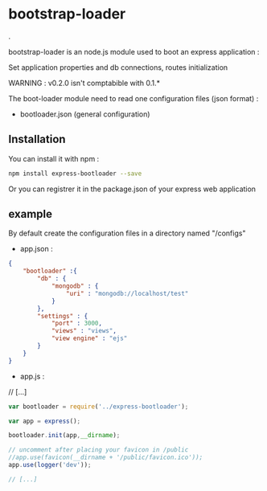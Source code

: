bootstrap-loader
================
.

bootstrap-loader is an node.js module used to boot an express application : 

Set application properties and db connections, routes initialization

WARNING : v0.2.0 isn't comptabible with 0.1.*


The boot-loader module need to read one configuration files (json format) :
 - bootloader.json (general configuration)
 
Installation
-----------
You can install it with npm :

```sh
npm install express-bootloader --save
```

Or you can registrer it in the package.json of your express web application



example
--------

By default create the configuration files in  a directory named "/configs"

* app.json :

```json
{
    "bootloader" :{
    	"db" : {
	        "mongodb" : {
	            "uri" : "mongodb://localhost/test"
	        }
	    },
		"settings" : {
			"port" : 3000,
			"views" : "views",
			"view engine" : "ejs"
		}
    }    
}
```

* app.js :

// [...]

```javascript
var bootloader = require('../express-bootloader');

var app = express();

bootloader.init(app,__dirname);

// uncomment after placing your favicon in /public
//app.use(favicon(__dirname + '/public/favicon.ico'));
app.use(logger('dev'));

// [...]

```

 
